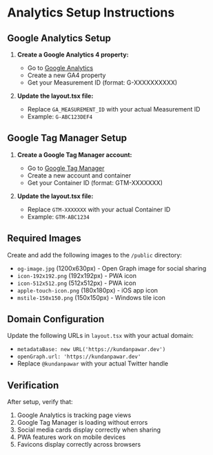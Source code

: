 # Analytics Setup Instructions

## Google Analytics Setup

1. **Create a Google Analytics 4 property:**
   - Go to [Google Analytics](https://analytics.google.com/)
   - Create a new GA4 property
   - Get your Measurement ID (format: G-XXXXXXXXXX)

2. **Update the layout.tsx file:**
   - Replace `GA_MEASUREMENT_ID` with your actual Measurement ID
   - Example: `G-ABC123DEF4`

## Google Tag Manager Setup

1. **Create a Google Tag Manager account:**
   - Go to [Google Tag Manager](https://tagmanager.google.com/)
   - Create a new account and container
   - Get your Container ID (format: GTM-XXXXXXX)

2. **Update the layout.tsx file:**
   - Replace `GTM-XXXXXXX` with your actual Container ID
   - Example: `GTM-ABC1234`

## Required Images

Create and add the following images to the `/public` directory:

- `og-image.jpg` (1200x630px) - Open Graph image for social sharing
- `icon-192x192.png` (192x192px) - PWA icon
- `icon-512x512.png` (512x512px) - PWA icon
- `apple-touch-icon.png` (180x180px) - iOS app icon
- `mstile-150x150.png` (150x150px) - Windows tile icon

## Domain Configuration

Update the following URLs in `layout.tsx` with your actual domain:

- `metadataBase: new URL('https://kundanpawar.dev')`
- `openGraph.url: 'https://kundanpawar.dev'`
- Replace `@kundanpawar` with your actual Twitter handle

## Verification

After setup, verify that:

1. Google Analytics is tracking page views
2. Google Tag Manager is loading without errors
3. Social media cards display correctly when sharing
4. PWA features work on mobile devices
5. Favicons display correctly across browsers
